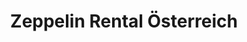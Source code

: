 ---
title: "Zeppelin Rental Österreich"
url: /laxenburg/zeppelin-rental-oesterreich/
shop: Mieten
---